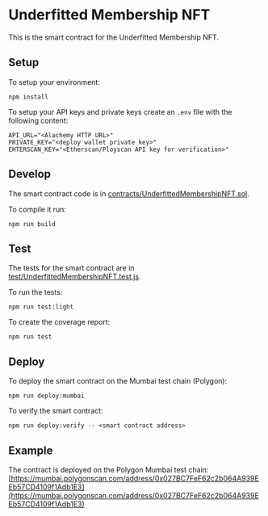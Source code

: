 # Underfitted Membership NFT

This is the smart contract for the Underfitted Membership NFT.

## Setup

To setup your environment:

```
npm install
```

To setup your API keys and private keys create an `.env` file with the following content:

```
API_URL="<Alachemy HTTP URL>"
PRIVATE_KEY="<deploy wallet private key>"
EHTERSCAN_KEY="<Etherscan/Ployscan API key for verification>"
```

## Develop

The smart contract code is in [contracts/UnderfittedMembershipNFT.sol](/contracts/UnderfittedMembershipNFT.sol).

To compile it run:

```
npm run build
```

## Test

The tests for the smart contract are in [test/UnderfittedMembershipNFT.test.js](/test/UnderfittedMembershipNFT.test.js).

To run the tests:

```
npm run test:light
```

To create the coverage report:

```
npm run test
```

## Deploy

To deploy the smart contract on the Mumbai test chain (Polygon):

```
npm run deploy:mumbai
```

To verify the smart contract:

```
npm run deploy:verify -- <smart contract address>
```

## Example

The contract is deployed on the Polygon Mumbai test chain:
[https://mumbai.polygonscan.com/address/0x027BC7FeF62c2b064A939EEb57CD4109f1Adb1E3](https://mumbai.polygonscan.com/address/0x027BC7FeF62c2b064A939EEb57CD4109f1Adb1E3)
